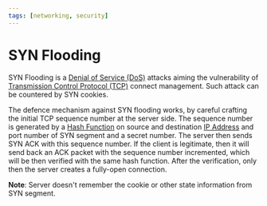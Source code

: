 ```yaml
---
tags: [networking, security]
---
```


# SYN Flooding

SYN Flooding is a [Denial of Service (DoS)](202209262115.md) attacks aiming the
vulnerability of [Transmission Control Protocol (TCP)](202206151232.md) connect
management. Such attack can be countered by SYN cookies.

The defence mechanism against SYN flooding works, by careful crafting the
initial TCP sequence number at the server side. The sequence number is generated
by a [Hash Function](202112122038.md) on source and destination [IP Address](202206281021.md)
and port number of SYN segment and a secret number. The server then sends SYN
ACK with this sequence number. If the client is legitimate, then it will send
back an ACK packet with the sequence number incremented, which will be then
verified with the same hash function. After the verification, only then the
server creates a fully-open connection.

**Note**: Server doesn't remember the cookie or other state information from SYN
segment.
